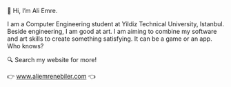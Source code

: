 👋 Hi, I’m Ali Emre.

I am a Computer Engineering student at Yildiz Technical University, Istanbul. Beside engineering, I am good at art. I am aiming to combine my software and art skills to create something satisfying. It can be a game or an app. Who knows?

🔍 Search my website for more!

👉 www.aliemrenebiler.com 👈

<!---
- 👀 I’m interested in ...
- 🌱 I’m currently learning ...
- 💞️ I’m looking to collaborate on ...
- 📫 How to reach me ...


aliemrenebiler/aliemrenebiler is a ✨ special ✨ repository because its `README.md` (this file) appears on your GitHub profile.
You can click the Preview link to take a look at your changes.
--->

